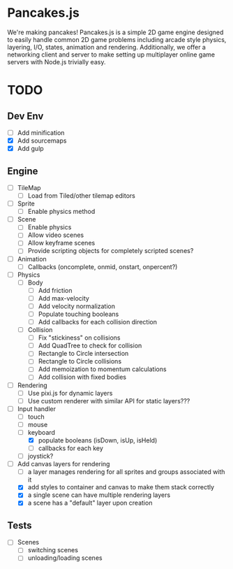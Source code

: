 # Pancakes.js
We're making pancakes! Pancakes.js is a simple 2D game engine designed to easily handle common 2D game problems including
arcade style physics, layering, I/O, states, animation and rendering. Additionally, we offer a networking client and server to make setting up multiplayer online game servers with Node.js trivially easy.


# TODO
## Dev Env
- [ ] Add minification
- [x] Add sourcemaps
- [x] Add gulp

## Engine
- [ ] TileMap
    - [ ] Load from Tiled/other tilemap editors
- [ ] Sprite
    - [ ] Enable physics method
- [ ] Scene
    - [ ] Enable physics
    - [ ] Allow video scenes
    - [ ] Allow keyframe scenes
    - [ ] Provide scripting objects for completely scripted scenes?
- [ ] Animation
    - [ ] Callbacks (oncomplete, onmid, onstart, onpercent?)
- [ ] Physics
    - [ ] Body
        - [ ] Add friction
        - [ ] Add max-velocity
        - [ ] Add velocity normalization
        - [ ] Populate touching booleans
        - [ ] Add callbacks for each collision direction
    - [ ] Collision
        - [ ] Fix "stickiness" on collisions
        - [ ] Add QuadTree to check for collision
        - [ ] Rectangle to Circle intersection
        - [ ] Rectangle to Circle collisions
        - [ ] Add memoization to momentum calculations
        - [ ] Add collision with fixed bodies
- [ ] Rendering
    - [ ] Use pixi.js for dynamic layers
    - [ ] Use custom renderer with similar API for static layers???
- [ ] Input handler
    - [ ] touch
    - [ ] mouse
    - [ ] keyboard
        - [x] populate booleans (isDown, isUp, isHeld)
        - [ ] callbacks for each key
    - [ ] joystick?
- [ ] Add canvas layers for rendering
    - [ ] a layer manages rendering for all sprites and groups associated with it
    - [x] add styles to container and canvas to make them stack correctly
    - [x] a single scene can have multiple rendering layers
    - [x] a scene has a "default" layer upon creation

## Tests
- [ ] Scenes
    - [ ] switching scenes
    - [ ] unloading/loading scenes